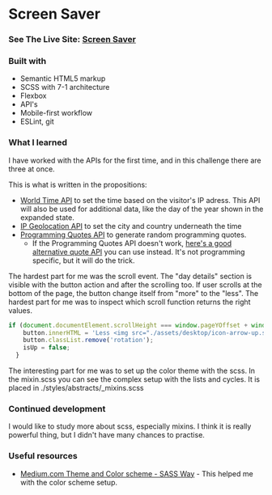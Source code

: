 # Screen Saver

### See The Live Site: [Screen Saver](https://aldothedev.github.io/ScreenSaver/)

### Built with

- Semantic HTML5 markup
- SCSS with 7-1 architecture
- Flexbox
- API's
- Mobile-first workflow
- ESLint, git


### What I learned

I have worked with the APIs for the first time, and in this challenge there are three at once. 

This is what is written in the propositions:

- [World Time API](http://worldtimeapi.org/) to set the time based on the visitor's IP adress. This API will also be used for additional data, like the day of the year shown in the expanded state.
- [IP Geolocation API](https://freegeoip.app/) to set the city and country underneath the time
- [Programming Quotes API](https://programming-quotes-api.herokuapp.com/) to generate random programming quotes.
    - If the Programming Quotes API doesn't work, [here's a good alternative quote API](https://github.com/lukePeavey/quotable) you can use instead. It's not programming specific, but it will do the trick.

The hardest part for me was the scroll event. The "day details" section is visible with the button action and after the scrolling too. If user scrolls at the bottom of the page, the button change itself from "more" to the "less". The hardest part for me was to inspect which scroll function returns the right values.

```js
if (document.documentElement.scrollHeight === window.pageYOffset + window.innerHeight) {
    button.innerHTML = 'Less <img src="./assets/desktop/icon-arrow-up.svg" alt="" />';
    button.classList.remove('rotation');
    isUp = false;
  }
```

The interesting part for me was to set up the color theme with the scss. In the mixin.scss you can see the complex setup with the lists and cycles.
It is placed in ./styles/abstracts/_mixins.scss


### Continued development

I would like to study more about scss, especially mixins. I think it is really powerful thing, but I didn't have many chances to practise.


### Useful resources

- [Medium.com Theme and Color scheme - SASS Way](https://medium.com/@sanuthadathil/theme-and-color-scheme-sass-way-a62d68614ef3) - This helped me with the color scheme setup.
